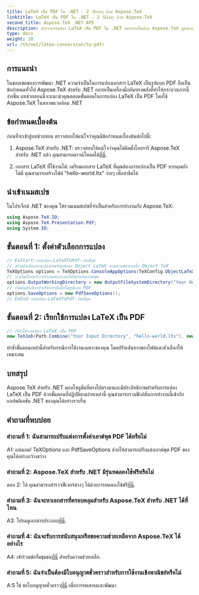 ```yaml
---
title: LaTeX เป็น PDF ใน .NET - 2 วิธีง่ายๆ ด้วย Aspose.TeX
linktitle: LaTeX เป็น PDF ใน .NET - 2 วิธีง่ายๆ ด้วย Aspose.TeX
second_title: Aspose.TeX .NET API
description: สำรวจการแปลง LaTeX เป็น PDF ใน .NET อย่างราบรื่นด้วย Aspose.TeX บูรณาการและปรับแต่งได้อย่างง่ายดายสำหรับเอาต์พุต PDF ของคุณ
type: docs
weight: 10
url: /th/net/latex-conversion/to-pdf/
---
```

## การแนะนำ

ในขอบเขตของการพัฒนา .NET ความจำเป็นในการแปลงเอกสาร LaTeX เป็นรูปแบบ PDF ถือเป็นข้อกำหนดทั่วไป Aspose.TeX สำหรับ .NET กลายเป็นเครื่องมืออันทรงพลังที่ทำให้กระบวนการนี้ง่ายขึ้น บทช่วยสอนนี้จะแนะนำคุณตลอดขั้นตอนในการแปลง LaTeX เป็น PDF โดยใช้ Aspose.TeX ในสภาพแวดล้อม .NET

## ข้อกำหนดเบื้องต้น

ก่อนที่จะเข้าสู่บทช่วยสอน ตรวจสอบให้แน่ใจว่าคุณมีข้อกำหนดเบื้องต้นต่อไปนี้:

1.  Aspose.TeX สำหรับ .NET: ตรวจสอบให้แน่ใจว่าคุณได้ติดตั้งไลบรารี Aspose.TeX สำหรับ .NET แล้ว คุณสามารถดาวน์โหลดได้[ที่นี่](https://releases.aspose.com/tex/net/).

2. เอกสาร LaTeX ที่ใช้งานได้: เตรียมเอกสาร LaTeX ที่คุณต้องการแปลงเป็น PDF หากคุณยังไม่มี คุณสามารถสร้างไฟล์ "hello-world.ltx" ง่ายๆ เพื่อสาธิตได้

## นำเข้าเนมสเปซ

ในโปรเจ็กต์ .NET ของคุณ ให้รวมเนมสเปซที่จำเป็นสำหรับการทำงานกับ Aspose.TeX:

```csharp
using Aspose.TeX.IO;
using Aspose.TeX.Presentation.Pdf;
using System.IO;
```

## ขั้นตอนที่ 1: ตั้งค่าตัวเลือกการแปลง

```csharp
// ExStart:การแปลง-LaTeXToPdf-ง่ายที่สุด
// สร้างตัวเลือกการแปลงสำหรับรูปแบบ Object LaTeX ตามส่วนขยายกลไก Object TeX
TeXOptions options = TeXOptions.ConsoleAppOptions(TeXConfig.ObjectLaTeX);
// ระบุไดเร็กทอรีการทำงานของระบบไฟล์สำหรับเอาต์พุต
options.OutputWorkingDirectory = new OutputFileSystemDirectory("Your Output Directory");
// เริ่มต้นตัวเลือกสำหรับการบันทึกในรูปแบบ PDF
options.SaveOptions = new PdfSaveOptions();
// ExEnd:การแปลง-LaTeXToPdf-ง่ายที่สุด
```

## ขั้นตอนที่ 2: เรียกใช้การแปลง LaTeX เป็น PDF

```csharp
// เรียกใช้การแปลง LaTeX เป็น PDF
new TeXJob(Path.Combine("Your Input Directory", "hello-world.ltx"), new PdfDevice(), options).Run();
```

ทำซ้ำขั้นตอนเหล่านี้สำหรับกรณีการใช้งานเฉพาะของคุณ โดยปรับเส้นทางของไฟล์และตัวเลือกให้เหมาะสม

## บทสรุป

Aspose.TeX สำหรับ .NET มอบโซลูชันที่ตรงไปตรงมาและมีประสิทธิภาพสำหรับการแปลง LaTeX เป็น PDF ด้วยขั้นตอนที่ปฏิบัติตามง่ายเหล่านี้ คุณสามารถรวมฟังก์ชันการทำงานนี้เข้ากับแอปพลิเคชัน .NET ของคุณได้อย่างราบรื่น

## คำถามที่พบบ่อย

### คำถามที่ 1: ฉันสามารถปรับแต่งการตั้งค่าเอาต์พุต PDF ได้หรือไม่

A1: แน่นอน! TeXOptions และ PdfSaveOptions ช่วยให้สามารถปรับแต่งเอาต์พุต PDF ของคุณได้อย่างกว้างขวาง

### คำถามที่ 2: Aspose.TeX สำหรับ .NET มีรุ่นทดลองใช้ฟรีหรือไม่

 ตอบ 2: ได้ คุณสามารถสำรวจฟีเจอร์ต่างๆ ได้ด้วยการทดลองใช้ฟรี[ที่นี่](https://releases.aspose.com/).

### คำถามที่ 3: ฉันจะหาเอกสารที่ครอบคลุมสำหรับ Aspose.TeX สำหรับ .NET ได้ที่ไหน

 A3: โปรดดูเอกสารประกอบ[ที่นี่](https://reference.aspose.com/tex/net/).

### คำถามที่ 4: ฉันจะรับการสนับสนุนหรือขอความช่วยเหลือจาก Aspose.TeX ได้อย่างไร

 A4: เข้าร่วมฟอรั่มชุมชน[ที่นี่](https://forum.aspose.com/c/tex/47) สำหรับความช่วยเหลือ.

### คำถามที่ 5: ฉันจำเป็นต้องมีใบอนุญาตชั่วคราวสำหรับการใช้งานเชิงพาณิชย์หรือไม่

 A:5 ใช่ ขอใบอนุญาตชั่วคราว[ที่นี่](https://purchase.aspose.com/temporary-license/) เพื่อการทดสอบและพัฒนา